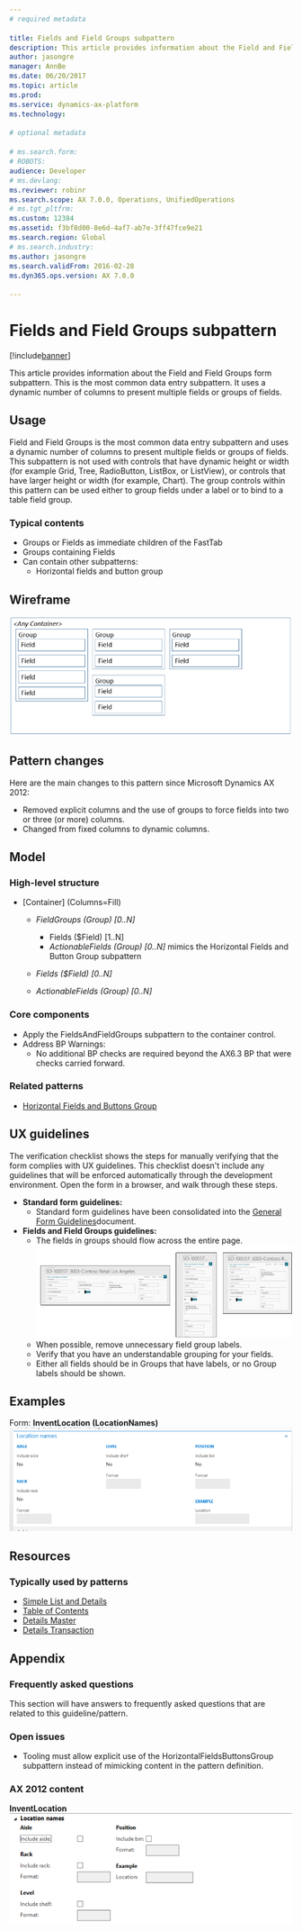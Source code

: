 ```yaml
---
# required metadata

title: Fields and Field Groups subpattern
description: This article provides information about the Field and Field Groups form subpattern. This is the most common data entry subpattern. It uses a dynamic number of columns to present multiple fields or groups of fields.
author: jasongre
manager: AnnBe
ms.date: 06/20/2017
ms.topic: article
ms.prod: 
ms.service: dynamics-ax-platform
ms.technology: 

# optional metadata

# ms.search.form: 
# ROBOTS: 
audience: Developer
# ms.devlang: 
ms.reviewer: robinr
ms.search.scope: AX 7.0.0, Operations, UnifiedOperations
# ms.tgt_pltfrm: 
ms.custom: 12384
ms.assetid: f3bf8d00-8e6d-4af7-ab7e-3ff47fce9e21
ms.search.region: Global
# ms.search.industry: 
ms.author: jasongre
ms.search.validFrom: 2016-02-28
ms.dyn365.ops.version: AX 7.0.0

---
```


# Fields and Field Groups subpattern

[!include[banner](../includes/banner.md)]


This article provides information about the Field and Field Groups form subpattern. This is the most common data entry subpattern. It uses a dynamic number of columns to present multiple fields or groups of fields.

Usage
-----

Field and Field Groups is the most common data entry subpattern and uses a dynamic number of columns to present multiple fields or groups of fields. This subpattern is not used with controls that have dynamic height or width (for example Grid, Tree, RadioButton, ListBox, or ListView), or controls that have larger height or width (for example, Chart). The group controls within this pattern can be used either to group fields under a label or to bind to a table field group.

### Typical contents

-   Groups or Fields as immediate children of the FastTab
-   Groups containing Fields
-   Can contain other subpatterns:
    -   Horizontal fields and button group

## Wireframe
[![FieldsFieldGroups(1)](./media/fieldsfieldgroups1.png)](./media/fieldsfieldgroups1.png)

## Pattern changes
Here are the main changes to this pattern since Microsoft Dynamics AX 2012:

-   Removed explicit columns and the use of groups to force fields into two or three (or more) columns.
-   Changed from fixed columns to dynamic columns.

## Model
### High-level structure

- \[Container\] (Columns=Fill)

    - *FieldGroups (Group) \[0..N\]*

        - Fields ($Field) \[1..N\]
        - *ActionableFields (Group) \[0..N\]* mimics the Horizontal Fields and Button Group subpattern

    - *Fields ($Field) \[0..N\]*
    - *ActionableFields (Group) \[0..N\]*

### Core components

-   Apply the FieldsAndFieldGroups subpattern to the container control.
-   Address BP Warnings:
    -   No additional BP checks are required beyond the AX6.3 BP that were checks carried forward.

### Related patterns

-   [Horizontal Fields and Buttons Group](horizontal-fields-buttons-group-subpattern.md)

## UX guidelines
The verification checklist shows the steps for manually verifying that the form complies with UX guidelines. This checklist doesn't include any guidelines that will be enforced automatically through the development environment. Open the form in a browser, and walk through these steps.

-   **Standard form guidelines:**
    -   Standard form guidelines have been consolidated into the [General Form Guidelines](general-form-guidelines.md)document.
-   **Fields and Field Groups guidelines:**
    -   The fields in groups should flow across the entire page. [![FieldsFieldGroups(2)](./media/fieldsfieldgroups2.png)](./media/fieldsfieldgroups2.png)
    -   When possible, remove unnecessary field group labels.
    -   Verify that you have an understandable grouping for your fields.
    -   Either all fields should be in Groups that have labels, or no Group labels should be shown.

## Examples
Form: **InventLocation (LocationNames)** [![FieldsFieldGroups(3)](./media/fieldsfieldgroups3.png)](./media/fieldsfieldgroups3.png)

## Resources
### Typically used by patterns

-   [Simple List and Details](simple-list-details-form-pattern.md)
-   [Table of Contents](table-of-contents-form-pattern.md)
-   [Details Master](details-master-form-pattern.md)
-   [Details Transaction](details-transaction-form-pattern.md)

## Appendix
### Frequently asked questions

This section will have answers to frequently asked questions that are related to this guideline/pattern.

### Open issues

-   Tooling must allow explicit use of the HorizontalFieldsButtonsGroup subpattern instead of mimicking content in the pattern definition.

### AX 2012 content

**InventLocation** [![FieldsFieldGroups(4)](./media/fieldsfieldgroups4.png)](./media/fieldsfieldgroups4.png)
